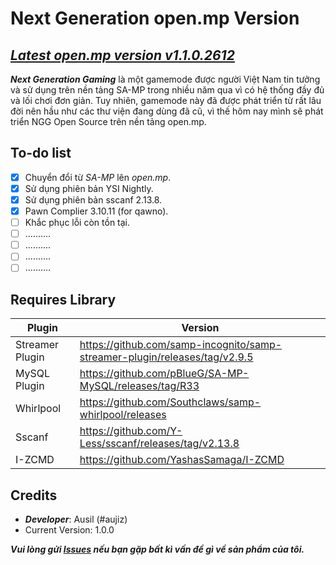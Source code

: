 # Next Generation open.mp Version

## _[Latest open.mp version v1.1.0.2612](https://github.com/openmultiplayer/open.mp/releases/tag/v1.1.0.2612)_


***Next Generation Gaming*** là một gamemode được người Việt Nam tin tưởng và  sử dụng trên nền tảng SA-MP trong nhiều năm qua vì có hệ thống đầy đủ và lối chơi đơn giản. Tuy nhiên, gamemode này đã được phát triển từ rất lâu đời nên hầu như các thư viện đang dùng  đã cũ, vì thế hôm nay mình sẽ phát triển NGG Open Source trên nền tảng open.mp.

## To-do list
- [x] Chuyển đổi từ *SA-MP* lên *open.mp*.
- [x] Sử dụng phiên bản YSI Nightly.
- [x] Sử dụng phiên bản sscanf 2.13.8.
- [x] Pawn Complier 3.10.11 (for qawno).
- [ ] Khắc phục lỗi còn tồn tại.
- [ ] ..........
- [ ] ..........
- [ ] ..........
- [ ] ..........

## Requires Library
|    Plugin             |   Version                                                                     |
|-------                |-------                                                                        |
|   Streamer Plugin     | https://github.com/samp-incognito/samp-streamer-plugin/releases/tag/v2.9.5    |
| MySQL Plugin          | https://github.com/pBlueG/SA-MP-MySQL/releases/tag/R33                        |
|   Whirlpool           |   https://github.com/Southclaws/samp-whirlpool/releases                       |  
|   Sscanf              |    https://github.com/Y-Less/sscanf/releases/tag/v2.13.8                      |
|   I-ZCMD              | https://github.com/YashasSamaga/I-ZCMD                                        |


## Credits
- ***Developer***: Ausil (#aujiz)
- Current Version: 1.0.0

***Vui lòng gửi [Issues](https://github.com/aujiz11/NGG-open.mp/issues) nếu bạn gặp bất kì vấn đề gì về sản phẩm của tôi.***